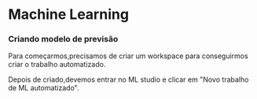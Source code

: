 <h1>Machine Learning</h1>
<h3>Criando modelo de previsão</h3>
<p>Para começarmos,precisamos de criar um workspace para conseguirmos criar o trabalho automatizado.
<p>Depois de criado,devemos entrar no ML studio e clicar em "Novo trabalho de ML automatizado".

